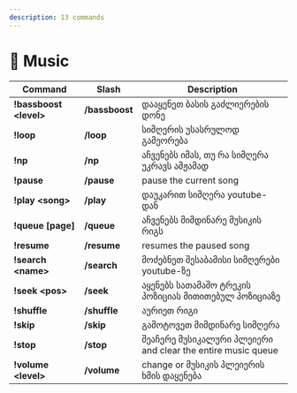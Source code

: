 ```yaml
---
description: 13 commands
---
```


# 🎵 Music

| Command                 | Slash          | Description                                                 |
| ----------------------- | -------------- | ----------------------------------------------------------- |
| **!bassboost \<level>** | **/bassboost** | დააყენეთ ბასის გაძლიერების დონე                                         |
| **!loop**               | **/loop**      | სიმღერის უსასრულოდ გამეორება                                     |
| **!np**                 | **/np**        | აჩვენებს იმას, თუ რა სიმღერა უკრავს ამჟამად                 |
| **!pause**              | **/pause**     | pause the current song                                      |
| **!play \<song>**       | **/play**      | დაუკარით სიმღერა youtube-დან                                    |
| **!queue \[page]**      | **/queue**     | აჩვენებს მიმდინარე მუსიკის რიგს                            |
| **!resume**             | **/resume**    | resumes the paused song                                     |
| **!search \<name>**     | **/search**    | მოძებნეთ შესაბამისი სიმღერები youtube-ზე                        |
| **!seek \<pos>**        | **/seek**      | აყენებს სათამაშო ტრეკის პოზიციას მითითებულ პოზიციაზე |
| **!shuffle**            | **/shuffle**   | აურიეთ რიგი                                           |
| **!skip**               | **/skip**      | გამოტოვეთ მიმდინარე სიმღერა                                       |
| **!stop**               | **/stop**      | შეაჩერე მუსიკალური პლეიერი and clear the entire music queue      |
| **!volume \<level>**    | **/volume**    | change or მუსიკის პლეიერის ხმის დაყენება                       |
